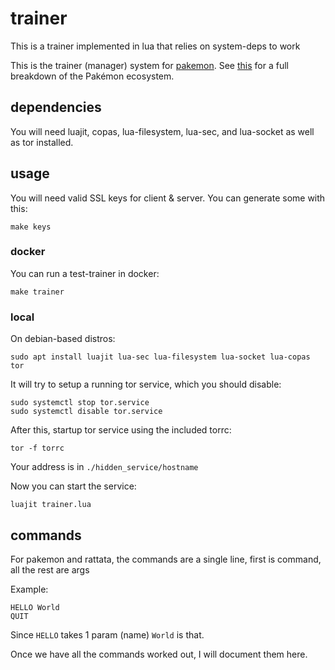 # trainer

This is a trainer implemented in lua that relies on system-deps to work

This is the trainer (manager) system for [pakemon](https://github.com/notnullgames/pakemon). See [this](https://github.com/notnullgames/pakemon/wiki/Projects) for a full breakdown of the Pakémon ecosystem.


## dependencies

You will need luajit, copas, lua-filesystem, lua-sec, and lua-socket as well as tor installed.


## usage

You will need valid SSL keys for client & server. You can generate some with this:

```
make keys
```


### docker

You can run a test-trainer in docker:

```
make trainer
```


### local

On debian-based distros:

```
sudo apt install luajit lua-sec lua-filesystem lua-socket lua-copas tor
```

It will try to setup a running tor service, which you should disable:

```
sudo systemctl stop tor.service
sudo systemctl disable tor.service
```


After this, startup tor service using the included torrc:

```
tor -f torrc
```

Your address is in `./hidden_service/hostname`

Now you can start the service:

```
luajit trainer.lua
```

## commands

For pakemon and rattata, the commands are a single line, first is command, all the rest are args

Example:

```
HELLO World
QUIT
```

Since `HELLO` takes 1 param (name) `World` is that.

Once we have all the commands worked out, I will document them here.

